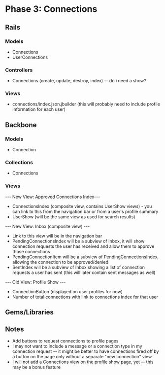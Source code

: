# Phase 3: Connections

## Rails
### Models
* Connections
* UserConnections

### Controllers
* Connections (create, update, destroy, index) -- do i need a show?

### Views
* connections/index.json.jbuilder (this will probably need to include profile information for each user)


## Backbone
### Models
* Connection

### Collections
* Connections

### Views
--- New View: Approved Connections Index---
* ConnectionsIndex (composite view, contains UserShow views) - you can link to this from the navigation bar or from a user's profile summary
* UserShow (will be the same view as used for search results)

--- New View: Inbox (composite view) ---
* Link to this view will be in the navigation bar
* PendingConnectionsIndex will be a subview of Inbox, it will show connection requests the user has received and allow them to approve those connections
* PendingConnectionItem will be a subview of PendingConnectionsIndex, allowing the connection to be approved/denied
* SentIndex will be a subview of Inbox showing a list of connection requests a user has sent (this will later contain sent messages as well)

--- Old View: Profile Show ---
* ConnectionButton (displayed on user profiles for now)
* Number of total connections with link to connections index for that user

## Gems/Libraries



## Notes
* Add buttons to request connections to profile pages
* I may not want to include a message or a connection type in my connection request -- it might be better to have connections fired off by a button on the page only without a separate "new connection" view
* I will not add a Connections view on the profile show page, yet -- this may be a bonus feature
